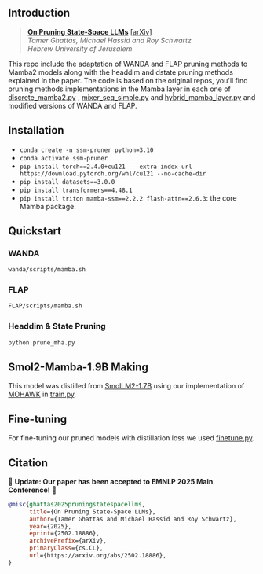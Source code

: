 


## Introduction
  
> **[On Pruning State-Space LLMs]()** [[arXiv]]()   
> *Tamer Ghattas, Michael Hassid and Roy Schwartz*   
> *Hebrew University of Jerusalem*  

This repo include the adaptation of WANDA and FLAP pruning methods to Mamba2 models along with the headdim and dstate pruning methods explained in the paper.
The code is based on the original repos, you'll find pruning methods implementations in the Mamba layer in each one of [discrete_mamba2.py](phi_mamba/modules/mixers/discrete_mamba2.py) , [mixer_seq_simple.py](original_mamba/mamba_ssm/models/mixer_seq_simple.py) and [hybrid_mamba_layer.py](MambaInLlama/mamba2/hybrid_mamba_layer.py) and modified versions of WANDA and FLAP.

## Installation
- `conda create -n ssm-pruner python=3.10`
- `conda activate ssm-pruner`
- `pip install torch==2.4.0+cu121  --extra-index-url https://download.pytorch.org/whl/cu121 --no-cache-dir`
- `pip install datasets==3.0.0`
- `pip install transformers==4.48.1`
- `pip install triton mamba-ssm==2.2.2 flash-attn==2.6.3`: the core Mamba package.

## Quickstart

### WANDA

```bash
wanda/scripts/mamba.sh
```

### FLAP

```bash
FLAP/scripts/mamba.sh
```

### Headdim & State Pruning

```bash
python prune_mha.py
```



## Smol2-Mamba-1.9B Making
This model was distilled from [SmolLM2-1.7B](https://huggingface.co/HuggingFaceTB/SmolLM2-1.7B) using our implementation of [MOHAWK](https://goombalab.github.io/blog/2024/distillation-part1-mohawk/) in [train.py](phi_mamba/train.py).

## Fine-tuning
For fine-tuning our pruned models with distillation loss we used [finetune.py](phi_mamba/finetune.py).

## Citation
🎉 **Update: Our paper has been accepted to EMNLP 2025 Main Conference!** 🎉

```bibtex
@misc{ghattas2025pruningstatespacellms,
      title={On Pruning State-Space LLMs}, 
      author={Tamer Ghattas and Michael Hassid and Roy Schwartz},
      year={2025},
      eprint={2502.18886},
      archivePrefix={arXiv},
      primaryClass={cs.CL},
      url={https://arxiv.org/abs/2502.18886}, 
}
```

